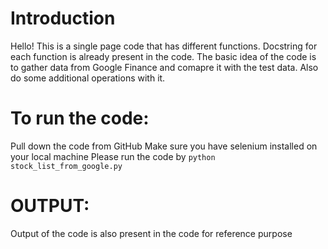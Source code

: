 
# Introduction
Hello! 
This is a single page code that has different functions. Docstring for each function is already present in the code.
The basic idea of the code is to gather data from Google Finance and comapre it with the test data. Also do some additional operations with it.

# To run the code:
Pull down the code from GitHub
Make sure you have selenium installed on your local machine
Please run the code by `python stock_list_from_google.py`

# OUTPUT:
Output of the code is also present in the code for reference purpose
